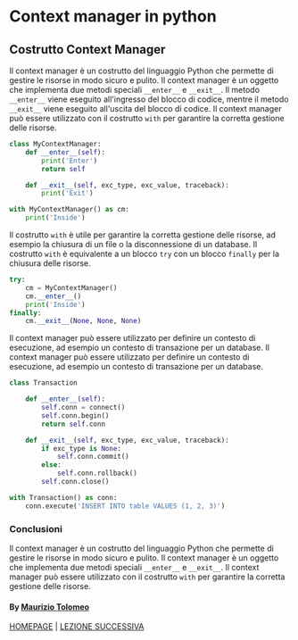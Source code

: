 # Context manager in python

## Costrutto Context Manager

Il context manager è un costrutto del linguaggio Python che permette di gestire le risorse in modo sicuro e pulito. Il context manager è un oggetto che implementa due metodi speciali `__enter__` e `__exit__`. Il metodo `__enter__` viene eseguito all'ingresso del blocco di codice, mentre il metodo `__exit__` viene eseguito all'uscita del blocco di codice. Il context manager può essere utilizzato con il costrutto `with` per garantire la corretta gestione delle risorse.

```python
class MyContextManager:
    def __enter__(self):
        print('Enter')
        return self

    def __exit__(self, exc_type, exc_value, traceback):
        print('Exit')

with MyContextManager() as cm:
    print('Inside')
```

Il costrutto `with` è utile per garantire la corretta gestione delle risorse, ad esempio la chiusura di un file o la disconnessione di un database. Il costrutto `with` è equivalente a un blocco `try` con un blocco `finally` per la chiusura delle risorse.

```python
try:
    cm = MyContextManager()
    cm.__enter__()
    print('Inside')
finally:
    cm.__exit__(None, None, None)
```

Il context manager può essere utilizzato per definire un contesto di esecuzione, ad esempio un contesto di transazione per un database. Il context manager può essere utilizzato per definire un contesto di esecuzione, ad esempio un contesto di transazione per un database.

```python
class Transaction

    def __enter__(self):
        self.conn = connect()
        self.conn.begin()
        return self.conn

    def __exit__(self, exc_type, exc_value, traceback):
        if exc_type is None:
            self.conn.commit()
        else:
            self.conn.rollback()
        self.conn.close()

with Transaction() as conn:
    conn.execute('INSERT INTO table VALUES (1, 2, 3)')
```

### Conclusioni

Il context manager è un costrutto del linguaggio Python che permette di gestire le risorse in modo sicuro e pulito. Il context manager è un oggetto che implementa due metodi speciali `__enter__` e `__exit__`. Il context manager può essere utilizzato con il costrutto `with` per garantire la corretta gestione delle risorse.

#### By [Maurizio Tolomeo](https://github.com/moris88)

[HOMEPAGE](https://moris88.github.io/formazione-python/) | [LEZIONE SUCCESSIVA](https://moris88.github.io/formazione-python/lezioni/lezione19)
